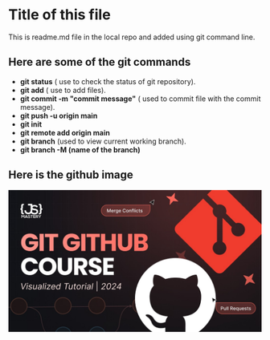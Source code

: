 # Title of this file
This is readme.md file in the local repo and added using git command line.

## Here are some of the git commands
- **git status** ( use to check the status of git repository).
- **git add** ( use to add files).
- **git commit -m "commit message"** ( used to commit file with the commit message).
- **git push -u origin main**
- **git init**
- **git remote add origin main**
- **git branch** (used to view current working branch).
- **git branch -M (name of the branch)**

## Here is the github image
![image](./git.jpg)
